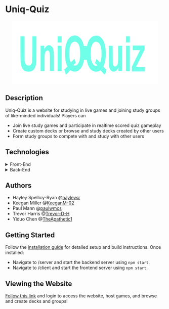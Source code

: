 # Uniq-Quiz
<p align="center">
  <img width="460" height="200" src="client/public/TitleLogo.svg">
</p>

## Description
Uniq-Quiz is a website for studying in live games and joining study groups of like-minded individuals! Players can
- Join live study games and participate in realtime scored quiz gameplay
- Create custom decks or browse and study decks created by other users
- Form study groups to compete with and study with other users
## Technologies
<details>
<summary>Front-End</summary>
  Front-end is an interface for interacting with database and participating in realtime live game communication.
<ul>
  <li>React v19</li>
  <li><a href="https://reactrouter.com/guides/home">React Router</a> for routing within pages</li>
  <li><a href="https://axios-http.com/docs/intro">Axios</a> for standardizing data fetches</li>
  <li><a href="https://socket.io/docs/v4/tutorial/introduction">Socket.io</a> for real-time internal communication</li>
</ul>
<br>
</details>
<details>
<summary>Back-End</summary>
  Back-end is an API Gateway interface and websocket handler.
<ul>
  <li>Node v20 or higher</li>
  <li>Express v4.21 or higher</li>
  <li><a href="https://supabase.com/docs/guides/getting-started">Supabase</a> hosts database and JWT authentication</li>
  <li><a href="https://socket.io/docs/v4/tutorial/introduction">Socket.io</a> for real-time internal communication</li>
</ul>
<br>
</details>

## Authors
- Hayley Spellicy-Ryan @[hayleysr](https://github.com/hayleysr)
- Keegan Miller @[KeeganM-02](https://github.com/KeeganM-02)
- Paul Mann @[paulwmcs](https://github.com/paulwmcs)
- Trevor Harris @[Trevor-D-H](https://github.com/Trevor-D-H)
- Yiduo Chen @[TheApathetic1](https://github.com/TheApathetic1)

## Getting Started
Follow the [installation guide](https://github.com/WSU-4110/uniq-quiz/blob/main/INSTALLATION.md) for detailed setup and build instructions. Once installed:
- Navigate to /server and start the backend server using `npm start`.
- Navigate to /client and start the frontend server using `npm start`.

## Viewing the Website
[Follow this link](http://172.105.19.199/) and login to access the website, host games, and browse and create decks and groups!
